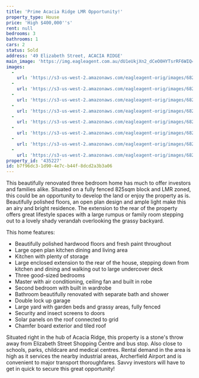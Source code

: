 ```yaml
---
title: 'Prime Acacia Ridge LMR Opportunity!'
property_type: House
price: 'High $400,000''s'
rent: null
bedrooms: 3
bathrooms: 1
cars: 2
status: Sold
address: '49 Elizabeth Street, ACACIA RIDGE'
main_image: 'https://img.eagleagent.com.au/dU1eUkjXn2_dCeO0HYTsrRF6WIQ=/1280x854/smart/https://s3-us-west-2.amazonaws.com/eagleagent-orig/images/6821970/128240506-image-M.jpg'
images:
  -
    url: 'https://s3-us-west-2.amazonaws.com/eagleagent-orig/images/6821977/128240506-image-G.jpg'
  -
    url: 'https://s3-us-west-2.amazonaws.com/eagleagent-orig/images/6821976/128240506-image-F.jpg'
  -
    url: 'https://s3-us-west-2.amazonaws.com/eagleagent-orig/images/6821975/128240506-image-E.jpg'
  -
    url: 'https://s3-us-west-2.amazonaws.com/eagleagent-orig/images/6821974/128240506-image-D.jpg'
  -
    url: 'https://s3-us-west-2.amazonaws.com/eagleagent-orig/images/6821973/128240506-image-C.jpg'
  -
    url: 'https://s3-us-west-2.amazonaws.com/eagleagent-orig/images/6821972/128240506-image-B.jpg'
  -
    url: 'https://s3-us-west-2.amazonaws.com/eagleagent-orig/images/6821971/128240506-image-A.jpg'
  -
    url: 'https://s3-us-west-2.amazonaws.com/eagleagent-orig/images/6821970/128240506-image-M.jpg'
property_id: '435227'
id: b7f96dc3-1d90-4e7c-b44f-8dcd2a3b3a06
---
```

This beautifully renovated three bedroom home has much to offer investors and families alike. Situated on a fully fenced 825sqm block and LMR zoned, this could be an opportunity to develop the land or enjoy the property as is. Beautifully polished floors, an open plan design and ample light make this an airy and bright residence. The extension to the rear of the property offers great lifestyle spaces with a large rumpus or family room stepping out to a lovely shady verandah overlooking the grassy backyard.

This home features:

*  Beautifully polished hardwood floors and fresh paint throughout
*  Large open plan kitchen dining and living area
*  Kitchen with plenty of storage
*  Large enclosed extension to the rear of the house, stepping down from kitchen and dining and walking out to large undercover deck
*  Three good-sized bedrooms
*  Master with air conditioning, ceiling fan and built in robe
*  Second bedroom with built in wardrobe
*  Bathroom beautifully renovated with separate bath and shower
*  Double lock up garage
*  Large yard with garden beds and grassy areas, fully fenced
*  Security and insect screens to doors
*  Solar panels on the roof connected to grid
*  Chamfer board exterior and tiled roof

Situated right in the hub of Acacia Ridge, this property is a stone's throw away from Elizabeth Street Shopping Centre and bus stop. Also close to schools, parks, childcare and medical centres. Rental demand in the area is high as it services the nearby industrial areas, Archerfield Airport and is convenient to major transport thoroughfares. Savvy investors will have to get in quick to secure this great opportunity!